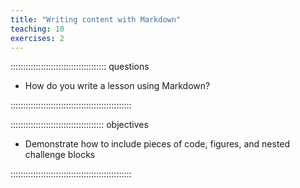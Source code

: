 ```yaml
---
title: "Writing content with Markdown"
teaching: 10
exercises: 2
---
```


:::::::::::::::::::::::::::::::::::::: questions 

- How do you write a lesson using Markdown?

::::::::::::::::::::::::::::::::::::::::::::::::

::::::::::::::::::::::::::::::::::::: objectives

- Demonstrate how to include pieces of code, figures, and nested challenge blocks

::::::::::::::::::::::::::::::::::::::::::::::::
